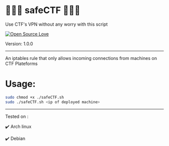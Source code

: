 # 👨🏽‍💻 safeCTF 👨🏽‍💻 

Use CTF's VPN without any worry with this script

[![Open Source Love](https://badges.frapsoft.com/os/v1/open-source.svg?v=102)](https://github.com/commander-z3r0?tab=repositories)

Version: 1.0.0

-----------------------------------------------------------------------------------------------------
An iptables rule that only allows incoming connections from machines on CTF Plateforms

# Usage:

```bash
sudo chmod +x ./safeCTF.sh
sudo ./safeCTF.sh <ip of deployed machine>
```
-----------------------------------------------------------------------------------------------------

Tested on :

 :heavy_check_mark: Arch linux

:heavy_check_mark: Debian
